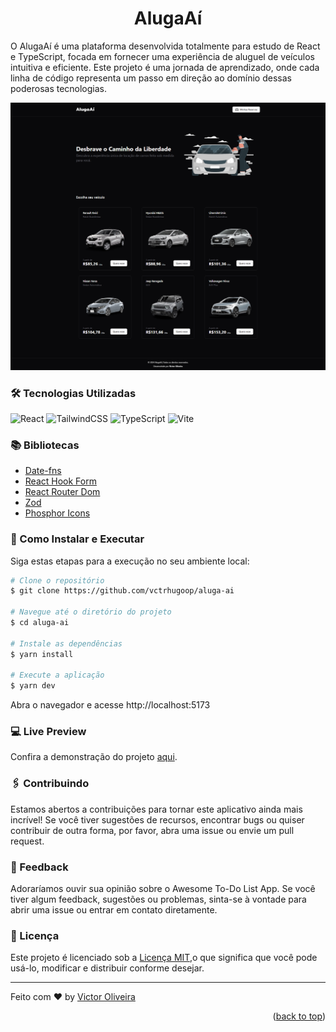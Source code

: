 <a name="readme-top"></a>

<div align="center">
  <h1 align="center">AlugaAí</h1>
</div>

O AlugaAí é uma plataforma desenvolvida totalmente para estudo de React e TypeScript, focada em fornecer uma experiência de aluguel de veículos intuitiva e eficiente. Este projeto é uma jornada de aprendizado, onde cada linha de código representa um passo em direção ao domínio dessas poderosas tecnologias.

<div align="center">
    <img src="./.github/preview.png" alt="preview"> 
</div>

### 🛠️ Tecnologias Utilizadas

![React](https://img.shields.io/badge/react-%2320232a.svg?style=for-the-badge&logo=react&logoColor=%2361DAFB)
![TailwindCSS](https://img.shields.io/badge/tailwindcss-%2338B2AC.svg?style=for-the-badge&logo=tailwind-css&logoColor=white)
![TypeScript](https://img.shields.io/badge/typescript-%23007ACC.svg?style=for-the-badge&logo=typescript&logoColor=white)
![Vite](https://img.shields.io/badge/vite-%23646CFF.svg?style=for-the-badge&logo=vite&logoColor=white)

### 📚 Bibliotecas

- [Date-fns](https://date-fns.org/)
- [React Hook Form](https://react-hook-form.com/)
- [React Router Dom](https://reactrouter.com/)
- [Zod](https://zod.dev/)
- [Phosphor Icons](https://phosphoricons.com/)

### 🔧 Como Instalar e Executar

Siga estas etapas para a execução no seu ambiente local:

```bash
# Clone o repositório
$ git clone https://github.com/vctrhugoop/aluga-ai

# Navegue até o diretório do projeto
$ cd aluga-ai

# Instale as dependências
$ yarn install

# Execute a aplicação
$ yarn dev
```

Abra o navegador e acesse http://localhost:5173

### 💻 Live Preview

Confira a demonstração do projeto [aqui](https://alugaai.vercel.app/).

### 🖇️ Contribuindo

Estamos abertos a contribuições para tornar este aplicativo ainda mais incrível! Se você tiver sugestões de recursos, encontrar bugs ou quiser contribuir de outra forma, por favor, abra uma issue ou envie um pull request.

### 📌 Feedback

Adoraríamos ouvir sua opinião sobre o Awesome To-Do List App. Se você tiver algum feedback, sugestões ou problemas, sinta-se à vontade para abrir uma issue ou entrar em contato diretamente.

### 📄 Licença

Este projeto é licenciado sob a [Licença MIT](LICENSE.md),o que significa que você pode usá-lo, modificar e distribuir conforme desejar.

---

Feito com ♥ by [Victor Oliveira](https://github.com/vctrhugoop/)

<p align="right">(<a href="#readme-top">back to top</a>)</p>
